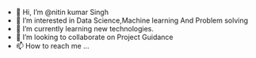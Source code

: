 - 👋 Hi, I’m @nitin kumar Singh
- 👀 I’m interested in Data Science,Machine learning And Problem solving 
- 🌱 I’m currently learning new technologies.
- 💞️ I’m looking to collaborate on Project Guidance
- 📫 How to reach me ...

<!---
nitin252000/nitin252000 is a ✨ special ✨ repository because its `README.md` (this file) appears on your GitHub profile.
You can click the Preview link to take a look at your changes.
--->
